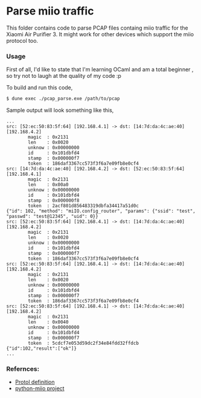 # Parse miio traffic

This folder contains code to parse PCAP files containg miio traffic for the
Xiaomi Air Purifier 3. It might work for other devices which support the miio
protocol too.

### Usage

First of all, I'd like to state that I'm learning OCaml and am a total beginner
, so try not to laugh at the quality of my code :p

To build and run this code,
```bash
$ dune exec ./pcap_parse.exe /path/to/pcap
```

Sample output will look something like this,
```
...
src: [52:ec:50:83:5f:64] [192.168.4.1] -> dst: [14:7d:da:4c:ae:40] [192.168.4.2]
        magic  : 0x2131
        len    : 0x0020
        unknow : 0x00000000
        id     : 0x101dbfd4
        stamp  : 0x000000f7
        token  : 186daf3367cc573f3f6a7e09fb8e0cf4
src: [14:7d:da:4c:ae:40] [192.168.4.2] -> dst: [52:ec:50:83:5f:64] [192.168.4.1]
        magic  : 0x2131
        len    : 0x00a0
        unknow : 0x00000000
        id     : 0x101dbfd4
        stamp  : 0x000000f8
        token  : 2acf801d856483319dbfa34417a51d0c
{"id": 102, "method": "miIO.config_router", "params": {"ssid": "test", "passwd": "test@12345", "uid": 0}}
src: [52:ec:50:83:5f:64] [192.168.4.1] -> dst: [14:7d:da:4c:ae:40] [192.168.4.2]
        magic  : 0x2131
        len    : 0x0020
        unknow : 0x00000000
        id     : 0x101dbfd4
        stamp  : 0x000000f7
        token  : 186daf3367cc573f3f6a7e09fb8e0cf4
src: [52:ec:50:83:5f:64] [192.168.4.1] -> dst: [14:7d:da:4c:ae:40] [192.168.4.2]
        magic  : 0x2131
        len    : 0x0020
        unknow : 0x00000000
        id     : 0x101dbfd4
        stamp  : 0x000000f7
        token  : 186daf3367cc573f3f6a7e09fb8e0cf4
src: [52:ec:50:83:5f:64] [192.168.4.1] -> dst: [14:7d:da:4c:ae:40] [192.168.4.2]
        magic  : 0x2131
        len    : 0x0040
        unknow : 0x00000000
        id     : 0x101dbfd4
        stamp  : 0x000000f7
        token  : 5cdcf7e053d59dc2f34e84fdd32ffdcb
{"id":102,"result":["ok"]}
...
```

### Refernces:
- [Protol definition](https://github.com/OpenMiHome/mihome-binary-protocol/blob/master/doc/PROTOCOL.md)
- [python-miio project](https://github.com/rytilahti/python-miio)
